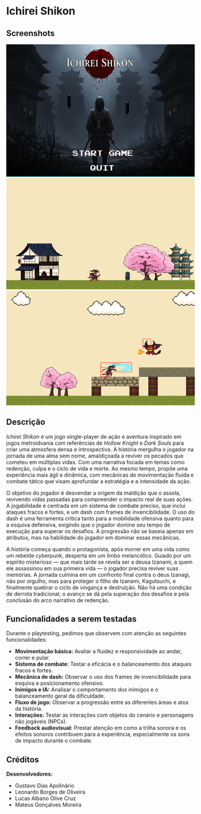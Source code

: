 # Ichirei Shikon

## Screenshots

![Tela do menu principal do jogo](screenshot_mainmenu.png)
![Cenário de exploração do jogo](screenshot_cenario.png)
![Jogador em combate com um inimigo](screenshot_combate.png)

## Descrição

*Ichirei Shikon* é um jogo single-player de ação e aventura inspirado em jogos metroidvania com referências de  *Hollow Knight* e *Dark Souls* para criar uma atmosfera densa e introspectiva. A história mergulha o jogador na jornada de uma alma sem nome, amaldiçoada a reviver os pecados que cometeu em múltiplas vidas. Com uma narrativa focada em temas como redenção, culpa e o ciclo de vida e morte. Ao mesmo tempo, propõe uma experiência mais ágil e dinâmica, com mecânicas de movimentação fluida e combate tático que visam aprofundar a estratégia e a intensidade da ação.

O objetivo do jogador é desvendar a origem da maldição que o assola, revivendo vidas passadas para compreender o impacto real de suas ações. A jogabilidade é centrada em um sistema de combate preciso, que inclui ataques fracos e fortes, e um dash com frames de invencibilidade. O uso do dash é uma ferramenta crítica tanto para a mobilidade ofensiva quanto para a esquiva defensiva, exigindo que o jogador domine seu tempo de execução para superar os desafios. A progressão não se baseia apenas em atributos, mas na habilidade do jogador em dominar essas mecânicas.

A história começa quando o protagonista, após morrer em uma vida como um rebelde cyberpunk, desperta em um limbo melancólico. Guiado por um espírito misterioso — que mais tarde se revela ser a deusa Izanami, a quem ele assassinou em sua primeira vida — o jogador precisa reviver suas memórias. A jornada culmina em um confronto final contra o deus Izanagi, não por orgulho, mas para proteger o filho de Izanami, Kagutsuchi, e finalmente quebrar o ciclo de vingança e destruição. Não há uma condição de derrota tradicional; o avanço se dá pela superação dos desafios e pela conclusão do arco narrativo de redenção.

## Funcionalidades a serem testadas

Durante o playtesting, pedimos que observem com atenção as seguintes funcionalidades:

* **Movimentação básica:** Avaliar a fluidez e responsividade ao andar, correr e pular.
* **Sistema de combate:** Testar a eficácia e o balanceamento dos ataques fracos e fortes.
* **Mecânica de dash:** Observar o uso dos frames de invencibilidade para esquiva e posicionamento ofensivo.
* **Inimigos e IA:** Analisar o comportamento dos inimigos e o balanceamento geral da dificuldade.
* **Fluxo de jogo:** Observar a progressão entre as diferentes áreas e atos da história.
* **Interações:** Testar as interações com objetos do cenário e personagens não jogáveis (NPCs).
* **Feedback audiovisual:** Prestar atenção em como a trilha sonora e os efeitos sonoros contribuem para a experiência, especialmente os sons de impacto durante o combate.

## Créditos

**Desenvolvedores:**
* Gustavo Dias Apolinário
* Leonardo Borges de Oliveira
* Lucas Albano Olive Cruz
* Mateus Gonçalves Moreira